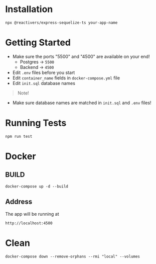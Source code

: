 # Installation
```
npx @reactivers/express-sequelize-ts your-app-name
```

# Getting Started
- Make sure the ports "5500" and "4500" are available on your end!
    - Postgres -> `5500`
    - Backend -> `4500`
- Edit `.env` files before you start
- Edit `container_name` fields in `docker-compose.yml` file
- Edit `init.sql` database names
> Note!
- Make sure database names are matched in `init.sql` and `.env` files!

# Running Tests
```
npm run test
```

# Docker
## BUILD
```
docker-compose up -d --build
```

## Address
The app will be running at 
```
http://localhost:4500
```

# Clean
```
docker-compose down --remove-orphans --rmi "local" --volumes
```